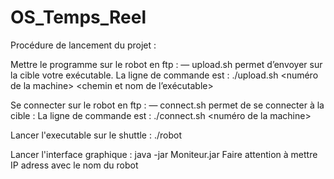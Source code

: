 # OS_Temps_Reel


Procédure de lancement du projet : 

Mettre le programme sur le robot en ftp :
— upload.sh permet d’envoyer sur la cible votre exécutable. La ligne de commande est :
./upload.sh <numéro de la machine> <chemin et nom de l’exécutable> 

Se connecter sur le robot en ftp :
— connect.sh permet de se connecter à la cible : La ligne de commande est :
   ./connect.sh <numéro de la machine>
   
Lancer l'executable sur le shuttle :
  ./robot

Lancer l'interface graphique : 
  java -jar Moniteur.jar
Faire attention à mettre IP adress avec le nom du robot
